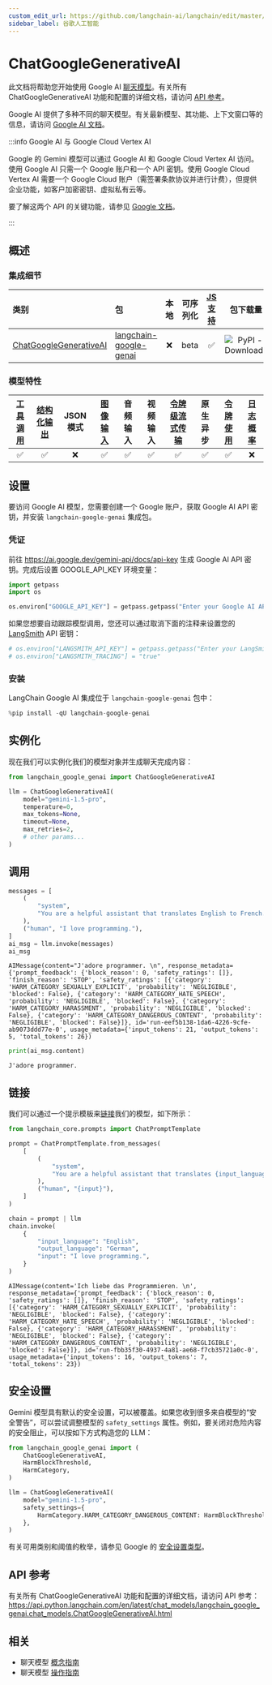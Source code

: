 ```yaml
---
custom_edit_url: https://github.com/langchain-ai/langchain/edit/master/docs/docs/integrations/chat/google_generative_ai.ipynb
sidebar_label: 谷歌人工智能
---
```


# ChatGoogleGenerativeAI

此文档将帮助您开始使用 Google AI [聊天模型](/docs/concepts/#chat-models)。有关所有 ChatGoogleGenerativeAI 功能和配置的详细文档，请访问 [API 参考](https://api.python.langchain.com/en/latest/chat_models/langchain_google_genai.chat_models.ChatGoogleGenerativeAI.html)。

Google AI 提供了多种不同的聊天模型。有关最新模型、其功能、上下文窗口等的信息，请访问 [Google AI 文档](https://ai.google.dev/gemini-api/docs/models/gemini)。

:::info Google AI 与 Google Cloud Vertex AI

Google 的 Gemini 模型可以通过 Google AI 和 Google Cloud Vertex AI 访问。使用 Google AI 只需一个 Google 账户和一个 API 密钥。使用 Google Cloud Vertex AI 需要一个 Google Cloud 账户（需签署条款协议并进行计费），但提供企业功能，如客户加密密钥、虚拟私有云等。

要了解这两个 API 的关键功能，请参见 [Google 文档](https://cloud.google.com/vertex-ai/generative-ai/docs/migrate/migrate-google-ai#google-ai)。

:::

## 概述

### 集成细节

| 类别 | 包 | 本地 | 可序列化 | [JS 支持](https://js.langchain.com/v0.2/docs/integrations/chat/google_generativeai) | 包下载量 | 包最新版本 |
| :--- | :--- | :---: | :---: |  :---: | :---: | :---: |
| [ChatGoogleGenerativeAI](https://api.python.langchain.com/en/latest/chat_models/langchain_google_genai.chat_models.ChatGoogleGenerativeAI.html) | [langchain-google-genai](https://api.python.langchain.com/en/latest/google_genai_api_reference.html) | ❌ | beta | ✅ | ![PyPI - Downloads](https://img.shields.io/pypi/dm/langchain-google-genai?style=flat-square&label=%20) | ![PyPI - Version](https://img.shields.io/pypi/v/langchain-google-genai?style=flat-square&label=%20) |

### 模型特性
| [工具调用](/docs/how_to/tool_calling) | [结构化输出](/docs/how_to/structured_output/) | JSON模式 | [图像输入](/docs/how_to/multimodal_inputs/) | 音频输入 | 视频输入 | [令牌级流式传输](/docs/how_to/chat_streaming/) | 原生异步 | [令牌使用](/docs/how_to/chat_token_usage_tracking/) | [日志概率](/docs/how_to/logprobs/) |
| :---: | :---: | :---: | :---: |  :---: | :---: | :---: | :---: | :---: | :---: |
| ✅ | ✅ | ❌ | ✅ | ✅ | ✅ | ✅ | ✅ | ✅ | ❌ |

## 设置

要访问 Google AI 模型，您需要创建一个 Google 账户，获取 Google AI API 密钥，并安装 `langchain-google-genai` 集成包。

### 凭证

前往 https://ai.google.dev/gemini-api/docs/api-key 生成 Google AI API 密钥。完成后设置 GOOGLE_API_KEY 环境变量：

```python
import getpass
import os

os.environ["GOOGLE_API_KEY"] = getpass.getpass("Enter your Google AI API key: ")
```

如果您想要自动跟踪模型调用，您还可以通过取消下面的注释来设置您的 [LangSmith](https://docs.smith.langchain.com/) API 密钥：

```python
# os.environ["LANGSMITH_API_KEY"] = getpass.getpass("Enter your LangSmith API key: ")
# os.environ["LANGSMITH_TRACING"] = "true"
```

### 安装

LangChain Google AI 集成位于 `langchain-google-genai` 包中：

```python
%pip install -qU langchain-google-genai
```

## 实例化

现在我们可以实例化我们的模型对象并生成聊天完成内容：


```python
from langchain_google_genai import ChatGoogleGenerativeAI

llm = ChatGoogleGenerativeAI(
    model="gemini-1.5-pro",
    temperature=0,
    max_tokens=None,
    timeout=None,
    max_retries=2,
    # other params...
)
```

## 调用


```python
messages = [
    (
        "system",
        "You are a helpful assistant that translates English to French. Translate the user sentence.",
    ),
    ("human", "I love programming."),
]
ai_msg = llm.invoke(messages)
ai_msg
```



```output
AIMessage(content="J'adore programmer. \n", response_metadata={'prompt_feedback': {'block_reason': 0, 'safety_ratings': []}, 'finish_reason': 'STOP', 'safety_ratings': [{'category': 'HARM_CATEGORY_SEXUALLY_EXPLICIT', 'probability': 'NEGLIGIBLE', 'blocked': False}, {'category': 'HARM_CATEGORY_HATE_SPEECH', 'probability': 'NEGLIGIBLE', 'blocked': False}, {'category': 'HARM_CATEGORY_HARASSMENT', 'probability': 'NEGLIGIBLE', 'blocked': False}, {'category': 'HARM_CATEGORY_DANGEROUS_CONTENT', 'probability': 'NEGLIGIBLE', 'blocked': False}]}, id='run-eef5b138-1da6-4226-9cfe-ab9073ddd77e-0', usage_metadata={'input_tokens': 21, 'output_tokens': 5, 'total_tokens': 26})
```



```python
print(ai_msg.content)
```
```output
J'adore programmer.
```

## 链接

我们可以通过一个提示模板来[链接](/docs/how_to/sequence/)我们的模型，如下所示：

```python
from langchain_core.prompts import ChatPromptTemplate

prompt = ChatPromptTemplate.from_messages(
    [
        (
            "system",
            "You are a helpful assistant that translates {input_language} to {output_language}.",
        ),
        ("human", "{input}"),
    ]
)

chain = prompt | llm
chain.invoke(
    {
        "input_language": "English",
        "output_language": "German",
        "input": "I love programming.",
    }
)
```

```output
AIMessage(content='Ich liebe das Programmieren. \n', response_metadata={'prompt_feedback': {'block_reason': 0, 'safety_ratings': []}, 'finish_reason': 'STOP', 'safety_ratings': [{'category': 'HARM_CATEGORY_SEXUALLY_EXPLICIT', 'probability': 'NEGLIGIBLE', 'blocked': False}, {'category': 'HARM_CATEGORY_HATE_SPEECH', 'probability': 'NEGLIGIBLE', 'blocked': False}, {'category': 'HARM_CATEGORY_HARASSMENT', 'probability': 'NEGLIGIBLE', 'blocked': False}, {'category': 'HARM_CATEGORY_DANGEROUS_CONTENT', 'probability': 'NEGLIGIBLE', 'blocked': False}]}, id='run-fbb35f30-4937-4a81-ae68-f7cb35721a0c-0', usage_metadata={'input_tokens': 16, 'output_tokens': 7, 'total_tokens': 23})
```

## 安全设置

Gemini 模型具有默认的安全设置，可以被覆盖。如果您收到很多来自模型的“安全警告”，可以尝试调整模型的 `safety_settings` 属性。例如，要关闭对危险内容的安全阻止，可以按如下方式构造您的 LLM：

```python
from langchain_google_genai import (
    ChatGoogleGenerativeAI,
    HarmBlockThreshold,
    HarmCategory,
)

llm = ChatGoogleGenerativeAI(
    model="gemini-1.5-pro",
    safety_settings={
        HarmCategory.HARM_CATEGORY_DANGEROUS_CONTENT: HarmBlockThreshold.BLOCK_NONE,
    },
)
```

有关可用类别和阈值的枚举，请参见 Google 的 [安全设置类型](https://ai.google.dev/api/python/google/generativeai/types/SafetySettingDict)。

## API 参考

有关所有 ChatGoogleGenerativeAI 功能和配置的详细文档，请访问 API 参考： https://api.python.langchain.com/en/latest/chat_models/langchain_google_genai.chat_models.ChatGoogleGenerativeAI.html

## 相关

- 聊天模型 [概念指南](/docs/concepts/#chat-models)
- 聊天模型 [操作指南](/docs/how_to/#chat-models)